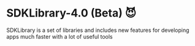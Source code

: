 # SDKLibrary-4.0 (Beta) :smiling_imp:
SDKLibrary is a set of libraries and includes new features for developing apps much faster with a lot of useful tools

